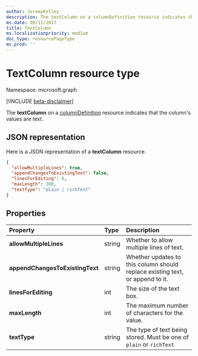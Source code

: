 ```yaml
---
author: JeremyKelley
description: The textColumn on a columnDefinition resource indicates that the column's values are text.
ms.date: 09/11/2017
title: TextColumn
ms.localizationpriority: medium
doc_type: resourcePageType
ms.prod: ''
---
```


# TextColumn resource type

Namespace: microsoft.graph

[!INCLUDE [beta-disclaimer](../../includes/beta-disclaimer.md)]

The **textColumn** on a [columnDefinition](columndefinition.md) resource indicates that the column's values are text.

## JSON representation

Here is a JSON representation of a **textColumn** resource.

<!-- { "blockType": "resource", "@odata.type": "microsoft.graph.textColumn" } -->

```json
{
  "allowMultipleLines": true,
  "appendChangesToExistingText": false,
  "linesForEditing": 6,
  "maxLength": 300,
  "textType": "plain | richText"
}
```

## Properties

| Property                        | Type   | Description                                                                   |
| :------------------------------ | :----- | :---------------------------------------------------------------------------- |
| **allowMultipleLines**          | string | Whether to allow multiple lines of text.                                      |
| **appendChangesToExistingText** | string | Whether updates to this column should replace existing text, or append to it. |
| **linesForEditing**             | int    | The size of the text box.                                                     |
| **maxLength**                   | int    | The maximum number of characters for the value.                               |
| **textType**                    | string | The type of text being stored. Must be one of `plain` or `richText`           |

<!--
{
  "type": "#page.annotation",
  "description": "",
  "keywords": "",
  "section": "documentation",
  "tocPath": "Resources/TextColumn",
  "suppressions": []
}
-->
